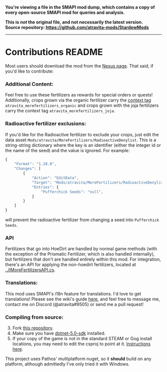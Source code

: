 **You're viewing a file in the SMAPI mod dump, which contains a copy of every open-source SMAPI mod
for queries and analysis.**

**This is _not_ the original file, and not necessarily the latest version.**  
**Source repository: https://github.com/atravita-mods/StardewMods**

----

Contributions README
====================================

Most users should download the mod from the [Nexus page](https://www.nexusmods.com/stardewvalley/mods/11837). That said, if you'd like to contribute:

### Additional Content:

Feel free to use these fertilizers as rewards for special orders or quests! Additionally, crops grown via the organic fertilizer carry the [context tag](https://stardewvalleywiki.com/Modding:Items#Categories) `atravita_morefertilizers_organic` and crops grown with the joja fertilizers carry the context tag `atravita_morefertilizers_joja`.

### Radioactive fertilizer exclusions:

If you'd like for the Radioactive fertilizer to exclude your crops, just edit the data asset `Mods/atravita/MoreFertilizers/RadioactiveDenylist`. This is a string-string dictionary where the key is an identifier (either the integer id or the name of the seed) and the value is ignored. For example:

```js
{
    "Format": "1.28.0",
    "Changes": [
        {
            "Action": "EditData",
            "Target": "Mods/atravita/MoreFertilizers/RadioactiveDenylist",
            "Entries": {
                "Pufferchick Seeds": "null",
            }
        }
    ]
}
```

will prevent the radioactive fertilizer from changing a seed into `Pufferchick Seeds`.

### API

Fertilizers that go into HoeDirt are handled by normal game methods (with the exception of the Prismatic Fertilizer, which is also handled internally), but fertilizers that don't are handled entirely within this mod. For integration, there's an API for applying the non-hoedirt fertilizers, located at [../IMoreFertilizersAPI.cs](../IMoreFertilizersAPI.cs). 

### Translations:

This mod uses SMAPI's i18n feature for translations. I'd love to get translations! Please see the wiki's guide [here](https://stardewvalleywiki.com/Modding:Translations), and feel free to message me, contact me on Discord (@atravita#9505) or send me a pull request!

### Compiling from source:

3. Fork [this repository](https://github.com/atravita-mods/StardewMods).
4. Make sure you have [dotnet-5.0-sdk](https://dotnet.microsoft.com/en-us/download/dotnet/5.0) installed.
5. If your copy of the game is not in the standard STEAM or Gog install locations, you may need to edit the csproj to point at it. [Instructions here](https://github.com/Pathoschild/SMAPI/blob/develop/docs/technical/mod-package.md#available-properties).

This project uses Pathos' multiplatform nuget, so it **should** build on any platform, although admittedly I've only tried it with Windows.